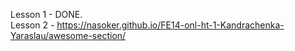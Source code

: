Lesson 1 - DONE. <br/>
Lesson 2 - https://nasoker.github.io/FE14-onl-ht-1-Kandrachenka-Yaraslau/awesome-section/
